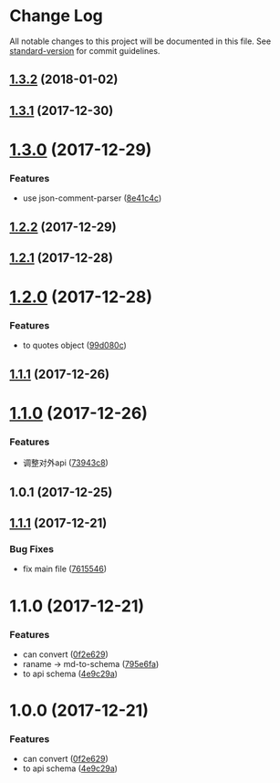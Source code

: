 # Change Log

All notable changes to this project will be documented in this file. See [standard-version](https://github.com/conventional-changelog/standard-version) for commit guidelines.

<a name="1.3.2"></a>
## [1.3.2](https://github.com/forsigner/md-to-schema/compare/v1.3.1...v1.3.2) (2018-01-02)



<a name="1.3.1"></a>
## [1.3.1](https://github.com/forsigner/md-to-schema/compare/v1.3.0...v1.3.1) (2017-12-30)



<a name="1.3.0"></a>
# [1.3.0](https://github.com/forsigner/md-to-schema/compare/v1.2.2...v1.3.0) (2017-12-29)


### Features

* use json-comment-parser ([8e41c4c](https://github.com/forsigner/md-to-schema/commit/8e41c4c))



<a name="1.2.2"></a>
## [1.2.2](https://github.com/forsigner/md-to-schema/compare/v1.2.1...v1.2.2) (2017-12-29)



<a name="1.2.1"></a>
## [1.2.1](https://github.com/forsigner/md-to-schema/compare/v1.2.0...v1.2.1) (2017-12-28)



<a name="1.2.0"></a>
# [1.2.0](https://github.com/forsigner/md-to-schema/compare/v1.1.1...v1.2.0) (2017-12-28)


### Features

* to quotes object ([99d080c](https://github.com/forsigner/md-to-schema/commit/99d080c))



<a name="1.1.1"></a>
## [1.1.1](https://github.com/forsigner/md-to-schema/compare/v1.1.0...v1.1.1) (2017-12-26)



<a name="1.1.0"></a>
# [1.1.0](https://github.com/forsigner/md-to-schema/compare/v1.0.1...v1.1.0) (2017-12-26)


### Features

* 调整对外api ([73943c8](https://github.com/forsigner/md-to-schema/commit/73943c8))



<a name="1.0.1"></a>
## 1.0.1 (2017-12-25)



<a name="1.1.1"></a>
## [1.1.1](https://github.com/forsigner/md-to-schema/compare/v1.1.0...v1.1.1) (2017-12-21)


### Bug Fixes

* fix main file ([7615546](https://github.com/forsigner/md-to-schema/commit/7615546))



<a name="1.1.0"></a>
# 1.1.0 (2017-12-21)


### Features

* can convert ([0f2e629](https://github.com/forsigner/md-to-schema/commit/0f2e629))
* raname -> md-to-schema ([795e6fa](https://github.com/forsigner/md-to-schema/commit/795e6fa))
* to api schema ([4e9c29a](https://github.com/forsigner/md-to-schema/commit/4e9c29a))



<a name="1.0.0"></a>
# 1.0.0 (2017-12-21)


### Features

* can convert ([0f2e629](https://github.com/forsigner/md-to-schema/commit/0f2e629))
* to api schema ([4e9c29a](https://github.com/forsigner/md-to-schema/commit/4e9c29a))
